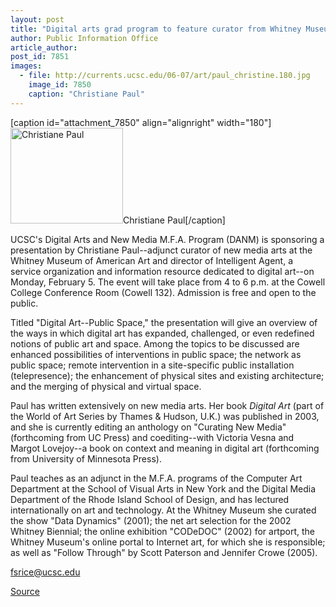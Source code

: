 ```yaml
---
layout: post
title: "Digital arts grad program to feature curator from Whitney Museum"
author: Public Information Office
article_author: 
post_id: 7851
images:
  - file: http://currents.ucsc.edu/06-07/art/paul_christine.180.jpg
    image_id: 7850
    caption: "Christiane Paul"
---
```


[caption id="attachment_7850" align="alignright" width="180"]<a href="http://dev-ucsc-news.pantheonsite.io/wp-content/uploads/2007/01/paul_christine.180.jpg"><img class="size-full wp-image-7850" src="http://dev-ucsc-news.pantheonsite.io/wp-content/uploads/2007/01/paul_christine.180.jpg" alt="Christiane Paul" width="180" height="153" /></a>Christiane Paul[/caption]
<a name="content" id="content"></a>
<p>
  UCSC's Digital Arts and New Media M.F.A. Program (DANM) is sponsoring a presentation by Christiane Paul--adjunct curator of new media arts at the Whitney Museum of American Art and director of Intelligent Agent, a service organization and information resource dedicated to digital art--on Monday, February 5. The event will take place from 4 to 6 p.m. at the Cowell College Conference Room (Cowell 132). Admission is free and open to the public.
</p>
<p>
  Titled "Digital Art--Public Space," the presentation will give an overview of the ways in which digital art has expanded, challenged, or even redefined notions of public art and space. Among the topics to be discussed are enhanced possibilities of interventions in public space; the network as public space; remote intervention in a site-specific public installation (telepresence); the enhancement of physical sites and existing architecture; and the merging of physical and virtual space.
</p>
<p>
  Paul has written extensively on new media arts. Her book <i>Digital Art</i> (part of the World of Art Series by Thames &amp; Hudson, U.K.) was published in 2003, and she is currently editing an anthology on "Curating New Media" (forthcoming from UC Press) and coediting--with Victoria Vesna and Margot Lovejoy--a book on context and meaning in digital art (forthcoming from University of Minnesota Press).
</p>
<p>
  Paul teaches as an adjunct in the M.F.A. programs of the Computer Art Department at the School of Visual Arts in New York and the Digital Media Department of the Rhode Island School of Design, and has lectured internationally on art and technology. At the Whitney Museum she curated the show "Data Dynamics" (2001); the net art selection for the 2002 Whitney Biennial; the online exhibition "CODeDOC" (2002) for artport, the Whitney Museum's online portal to Internet art, for which she is responsible; as well as "Follow Through" by Scott Paterson and Jennifer Crowe (2005).
</p><a href="mailto:fsrice@ucsc.edu">fsrice@ucsc.edu</a>
<p><a href="http://www1.ucsc.edu/currents/06-07/01-29/brief-danm.asp" title="Permalink to brief-danm">Source</a></p>
